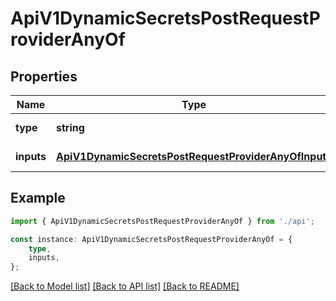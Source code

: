 # ApiV1DynamicSecretsPostRequestProviderAnyOf


## Properties

Name | Type | Description | Notes
------------ | ------------- | ------------- | -------------
**type** | **string** |  | [default to undefined]
**inputs** | [**ApiV1DynamicSecretsPostRequestProviderAnyOfInputs**](ApiV1DynamicSecretsPostRequestProviderAnyOfInputs.md) |  | [default to undefined]

## Example

```typescript
import { ApiV1DynamicSecretsPostRequestProviderAnyOf } from './api';

const instance: ApiV1DynamicSecretsPostRequestProviderAnyOf = {
    type,
    inputs,
};
```

[[Back to Model list]](../README.md#documentation-for-models) [[Back to API list]](../README.md#documentation-for-api-endpoints) [[Back to README]](../README.md)
